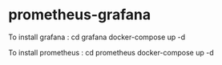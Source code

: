 # prometheus-grafana
To install grafana :
cd grafana
docker-compose up -d

To install prometheus :
cd prometheus
docker-compose up -d
